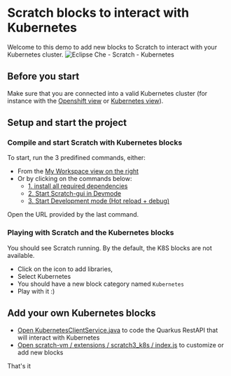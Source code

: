 # Scratch blocks to interact with Kubernetes
Welcome to this demo to add new blocks to Scratch to interact with your Kubernetes cluster.
![Eclipse Che - Scratch - Kubernetes](https://raw.githubusercontent.com/sunix/scratch-kubernetes/master/images/scratch-k8s-che-diag.svg)


## Before you start
Make sure that you are connected into a valid Kubernetes cluster
(for instance with the [Openshift view](didact://?commandId=plugin.view-container.openshiftView.toggle
) or [Kubernetes view](didact://?commandId=plugin.view-container.kubernetesView.toggle)).

## Setup and start the project
### Compile and start Scratch with Kubernetes blocks
To start, run the 3 predifined commands, either:
- From the [My Workspace view on the right](didact://?commandId=plugin.view-container.my-workspace.toggle)
- Or by clicking on the commands below:
  - [1. install all required dependencies](didact://?commandId=workbench.action.tasks.runTask&text=1.%20Install%20all%20required%20dependencies)
  - [2. Start Scratch-gui in Devmode](didact://?commandId=workbench.action.tasks.runTask&text=2.%20Start%20Scratch-gui%20in%20Devmode)
  - [3. Start Development mode (Hot reload + debug)](didact://?commandId=workbench.action.tasks.runTask&text=3.%20Start%20Development%20mode%20%28Hot%20reload%20%2B%20debug%29)

Open the URL provided by the last command.

### Playing with Scratch and the Kubernetes blocks
You should see Scratch running. By the default, the K8S blocks are not available.
- Click on the icon to add libraries,
- Select Kubernetes
- You should have a new block category named `Kubernetes`
- Play with it :)

## Add your own Kubernetes blocks
- [Open KubernetesClientService.java](didact://?commandId=vscode.open&projectFilePath=quarkus-kubernetes-client-service%2Fsrc%2Fmain%2Fjava%2Forg%2Feclipse%2Fche%2Fkubernetes%2FKubernetesClientService.java&number=2) to code the Quarkus RestAPI that will interact with Kubernetes
- [Open scratch-vm / extensions / scratch3_k8s / index.js](didact://?commandId=vscode.open&projectFilePath=scratch-vm%2Fsrc%2Fextensions%2Fscratch3_k8s%2Findex.js&number=2) to customize or add new blocks

That's it
